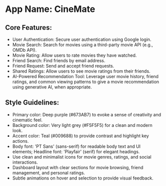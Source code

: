 # **App Name**: CineMate

## Core Features:

- User Authentication: Secure user authentication using Google login.
- Movie Search: Search for movies using a third-party movie API (e.g., OMDb API).
- Movie Rating: Allow users to rate movies they have watched.
- Friend Search: Find friends by email address.
- Friend Request: Send and accept friend requests.
- Shared Ratings: Allow users to see movie ratings from their friends.
- AI-Powered Recommendation Tool: Leverage user movie history, friend ratings, and common viewing patterns to give a movie recommendation using generative AI, when appropriate.

## Style Guidelines:

- Primary color: Deep purple (#673AB7) to evoke a sense of creativity and cinematic feel.
- Background color: Very light grey (#F5F5F5) for a clean and modern look.
- Accent color: Teal (#009688) to provide contrast and highlight key actions.
- Body font: 'PT Sans' (sans-serif) for readable body text and UI elements; Headline font: 'Playfair' (serif) for elegant headings.
- Use clean and minimalist icons for movie genres, ratings, and social interactions.
- Dashboard layout with clear sections for movie browsing, friend management, and personal ratings.
- Subtle animations on hover and selection to provide visual feedback.